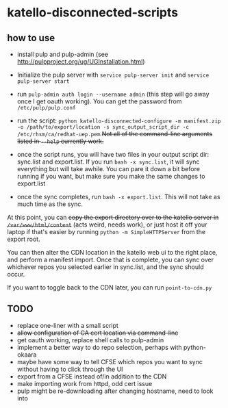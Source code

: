 katello-disconnected-scripts
============================

how to use
----------

* install pulp and pulp-admin (see http://pulpproject.org/ug/UGInstallation.html)
* Initialize the pulp server with `service pulp-server init` and `service pulp-server start`
* run `pulp-admin auth login --username admin` (this step will go away once I get oauth working). You can get the password from `/etc/pulp/pulp.conf`
* run the script: `python katello-disconnected-configure -m manifest.zip -o /path/to/export/location -s sync_output_script_dir -c /etc/rhsm/ca/redhat-uep.pem`.<del>Not all of the command-line arguments listed in `--help` currently work.</del>

* once the script runs,  you will have two files in your output script dir: sync.list and export.list. If you run `bash -x sync.list`, it will sync everything but will take awhile. You can pare it down a bit before running if you want, but make sure you make the same changes to export.list
* once the sync completes, run `bash -x export.list`. This will not take as much time as the sync.

At this point, you can <del>copy the export directory over to the katello server in `/var/www/html/content`</del> (acts weird, needs work), or just host it off your laptop if that's easier by running `python -m SimpleHTTPServer` from the export root.

You can then alter the CDN location in the katello web ui to the right place, and perform a manifest import. Once that is complete, you can sync over whichever repos you selected earlier in sync.list, and the sync should occur.

If you want to toggle back to the CDN later, you can run `point-to-cdn.py`

TODO
----

* replace one-liner with a small script
* <del>allow configuration of CA cert location via command-line</del>
* get oauth working, replace shell calls to pulp-admin
* implement a better way to do repo selection, perhaps with python-okaara
* maybe have some way to tell CFSE which repos you want to sync without having to click through the UI
* export from a CFSE instead of/in addition to the CDN
* make importing work from httpd, odd cert issue
* pulp might be re-downloading after changing hostname, need to look into

 
